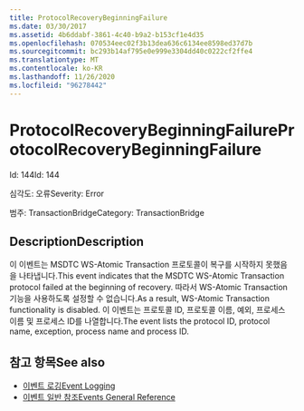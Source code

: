 ```yaml
---
title: ProtocolRecoveryBeginningFailure
ms.date: 03/30/2017
ms.assetid: 4b6ddabf-3861-4c40-b9a2-b153cf1e4d35
ms.openlocfilehash: 070534eec02f3b13dea636c6134ee8598ed37d7b
ms.sourcegitcommit: bc293b14af795e0e999e3304dd40c0222cf2ffe4
ms.translationtype: MT
ms.contentlocale: ko-KR
ms.lasthandoff: 11/26/2020
ms.locfileid: "96278442"
---
```

# <a name="protocolrecoverybeginningfailure"></a><span data-ttu-id="46d25-102">ProtocolRecoveryBeginningFailure</span><span class="sxs-lookup"><span data-stu-id="46d25-102">ProtocolRecoveryBeginningFailure</span></span>

<span data-ttu-id="46d25-103">Id: 144</span><span class="sxs-lookup"><span data-stu-id="46d25-103">Id: 144</span></span>  
  
 <span data-ttu-id="46d25-104">심각도: 오류</span><span class="sxs-lookup"><span data-stu-id="46d25-104">Severity: Error</span></span>  
  
 <span data-ttu-id="46d25-105">범주: TransactionBridge</span><span class="sxs-lookup"><span data-stu-id="46d25-105">Category: TransactionBridge</span></span>  
  
## <a name="description"></a><span data-ttu-id="46d25-106">Description</span><span class="sxs-lookup"><span data-stu-id="46d25-106">Description</span></span>  

 <span data-ttu-id="46d25-107">이 이벤트는 MSDTC WS-Atomic Transaction 프로토콜이 복구를 시작하지 못했음을 나타냅니다.</span><span class="sxs-lookup"><span data-stu-id="46d25-107">This event indicates that the MSDTC WS-Atomic Transaction protocol failed at the beginning of recovery.</span></span> <span data-ttu-id="46d25-108">따라서 WS-Atomic Transaction 기능을 사용하도록 설정할 수 없습니다.</span><span class="sxs-lookup"><span data-stu-id="46d25-108">As a result, WS-Atomic Transaction functionality is disabled.</span></span> <span data-ttu-id="46d25-109">이 이벤트는 프로토콜 ID, 프로토콜 이름, 예외, 프로세스 이름 및 프로세스 ID를 나열합니다.</span><span class="sxs-lookup"><span data-stu-id="46d25-109">The event lists the protocol ID, protocol name, exception, process name and process ID.</span></span>  
  
## <a name="see-also"></a><span data-ttu-id="46d25-110">참고 항목</span><span class="sxs-lookup"><span data-stu-id="46d25-110">See also</span></span>

- [<span data-ttu-id="46d25-111">이벤트 로깅</span><span class="sxs-lookup"><span data-stu-id="46d25-111">Event Logging</span></span>](index.md)
- [<span data-ttu-id="46d25-112">이벤트 일반 참조</span><span class="sxs-lookup"><span data-stu-id="46d25-112">Events General Reference</span></span>](events-general-reference.md)

